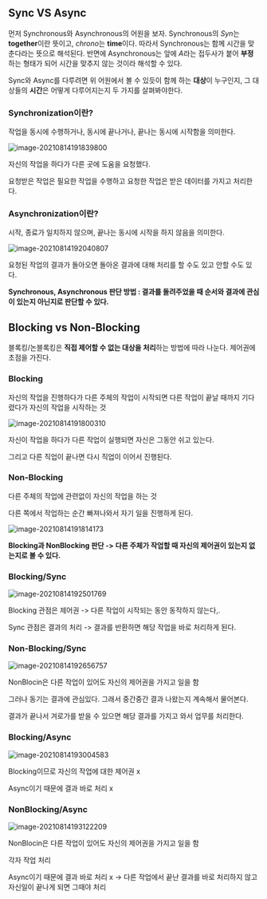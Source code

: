## Sync VS Async

먼저 Synchronous와 Asynchronous의 어원을 보자. Synchronous의 *Syn*는 **together**이란 뜻이고, *chrono*는 **time**이다. 따라서 Synchronous는 함께 시간을 맞춘다라는 뜻으로 해석된다. 반면에 Asynchronous는 앞에 *A*라는 접두사가 붙어 **부정**하는 형태가 되어 시간을 맞추지 않는 것이라 해석할 수 있다.

Sync와 Async를 다루려면 위 어원에서 볼 수 있듯이 함께 하는 **대상**이 누구인지, 그 대상들의 **시간**은 어떻게 다루어지는지 두 가지를 살펴봐야한다.



### Synchronization이란?

작업을 동시에 수행하거나, 동시에 끝나거나, 끝나는 동시에 시작함을 의미한다.

![image-20210814191839800](C:\Users\홍동건\AppData\Roaming\Typora\typora-user-images\image-20210814191839800.png)

자신의 작업을 하다가 다른 곳에 도움을 요청했다. 

요청받은 작업은 필요한 작업을 수행하고 요청한  작업은 받은 데이터를 가지고 처리한다.



### Asynchronization이란?

시작, 종료가 일치하지 않으며, 끝나는 동시에 시작을 하지 않음을 의미한다.

![image-20210814192040807](C:\Users\홍동건\AppData\Roaming\Typora\typora-user-images\image-20210814192040807.png)

요청된 작업의 결과가 돌아오면 돌아온 결과에 대해 처리를 할 수도 있고 안할 수도 있다.



**Synchronous, Asynchronous 판단 방법 : 결과를 돌려주었을 때 순서와 결과에 관심이 있는지 아닌지로 판단할 수 있다.**



## Blocking vs Non-Blocking

블록킹/논블록킹은 **직접 제어할 수 없는 대상을 처리**하는 방법에 따라 나눈다. 제어권에 초점을 가진다.



### Blocking

자신의 작업을 진행하다가 다른 주체의 작업이 시작되면 다른 작업이 끝날 때까지 기다렸다가 자신의 작업을 시작하는 것

![image-20210814191800310](C:\Users\홍동건\AppData\Roaming\Typora\typora-user-images\image-20210814191800310.png)

자신이 작업을 하다가 다른 작업이 실행되면 자신은 그동안 쉬고 있는다.

그리고 다른 직업이 끝나면 다시 직업이 이어서 진행된다.



### Non-Blocking

다른 주체의 작업에 관련없이 자신의 작업을 하는 것

다른 쪽에서 작업하는 순간 빠져나와서 자기 일을 진행하게 된다.

![image-20210814191814173](C:\Users\홍동건\AppData\Roaming\Typora\typora-user-images\image-20210814191814173.png)



**Blocking과 NonBlocking 판단 -> 다른 주체가 작업할 때 자신의 제어권이 있는지 없는지로 볼 수 있다.**



### Blocking/Sync

![image-20210814192501769](C:\Users\홍동건\AppData\Roaming\Typora\typora-user-images\image-20210814192501769.png)



Blocking 관점은 제어권 -> 다른 작업이 시작되는 동안 동작하지 않는다,.

Sync 관점은 결과의 처리 -> 결과를 반환하면 해당 작업을 바로 처리하게 된다.



### Non-Blocking/Sync

![image-20210814192656757](C:\Users\홍동건\AppData\Roaming\Typora\typora-user-images\image-20210814192656757.png)

NonBlocin은 다른 작업이 있어도 자신의 제어권을 가지고 일을 함

그러나 동기는 결과에 관심있다. 그래서 중간중간 결과 나왔는지 계속해서 물어본다.

결과가 끝나서 겨로가를 받을 수 있으면 해당 결과를 가지고 와서 업무를 처리한다.



### Blocking/Async

![image-20210814193004583](C:\Users\홍동건\AppData\Roaming\Typora\typora-user-images\image-20210814193004583.png)

Blocking이므로 자신의 작업에 대한 제어권 x

Async이기 때문에 결과 바로 처리 x



### NonBlocking/Async

![image-20210814193122209](C:\Users\홍동건\AppData\Roaming\Typora\typora-user-images\image-20210814193122209.png)

NonBlocin은 다른 작업이 있어도 자신의 제어권을 가지고 일을 함

각자 작업 처리

Async이기 때문에 결과 바로 처리 x -> 다른 작업에서 끝난 결과를 바로 처리하지 않고 자신일이 끝나게 되면 그때야 처리